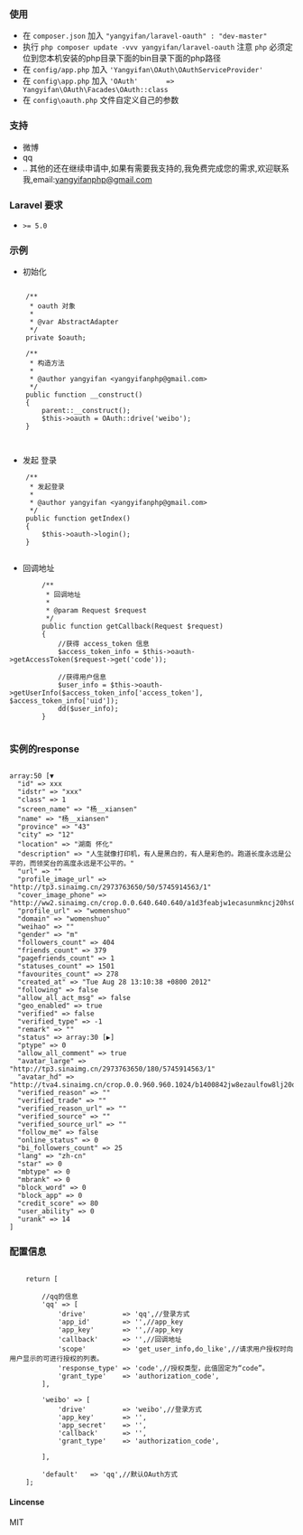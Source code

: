 ### 使用

* 在 ``` composer.json ``` 加入 ``` "yangyifan/laravel-oauth" : "dev-master" ```
* 执行 ``` php composer update -vvv yangyifan/laravel-oauth ``` 注意 ```php``` 必须定位到您本机安装的php目录下面的bin目录下面的php路径
* 在 ``` config/app.php ``` 加入 ``` 'Yangyifan\OAuth\OAuthServiceProvider' ```
* 在 ``` config\app.php ``` 加入 ``` 'OAuth'       => Yangyifan\OAuth\Facades\OAuth::class ```
* 在 ``` config\oauth.php ``` 文件自定义自己的参数


### 支持

* 微博
* qq
* .. 其他的还在继续申请中,如果有需要我支持的,我免费完成您的需求,欢迎联系我,email:yangyifanphp@gmail.com

### Laravel 要求
* ``` >= 5.0 ``` 

### 示例

* 初始化

```

    /**
     * oauth 对象
     *
     * @var AbstractAdapter
     */
    private $oauth;
    
    /**
     * 构造方法
     *
     * @author yangyifan <yangyifanphp@gmail.com>
     */
    public function __construct()
    {
        parent::__construct();
        $this->oauth = OAuth::drive('weibo');
    }

    
```

* 发起 登录

```
    /**
     * 发起登录
     *
     * @author yangyifan <yangyifanphp@gmail.com>
     */
    public function getIndex()
    {
        $this->oauth->login();
    }


```

* 回调地址

```
        /**
         * 回调地址
         *
         * @param Request $request
         */
        public function getCallback(Request $request)
        {
            //获得 access_token 信息
            $access_token_info = $this->oauth->getAccessToken($request->get('code'));
    
            //获得用户信息
            $user_info = $this->oauth->getUserInfo($access_token_info['access_token'], $access_token_info['uid']);
            dd($user_info);
        }


```


### 实例的response

```

array:50 [▼
  "id" => xxx
  "idstr" => "xxx"
  "class" => 1
  "screen_name" => "杨__xiansen"
  "name" => "杨__xiansen"
  "province" => "43"
  "city" => "12"
  "location" => "湖南 怀化"
  "description" => "人生就像打印机，有人是黑白的，有人是彩色的。跑道长度永远是公平的，而领奖台的高度永远是不公平的。"
  "url" => ""
  "profile_image_url" => "http://tp3.sinaimg.cn/2973763650/50/5745914563/1"
  "cover_image_phone" => "http://ww2.sinaimg.cn/crop.0.0.640.640.640/a1d3feabjw1ecasunmkncj20hs0hsq4j.jpg"
  "profile_url" => "womenshuo"
  "domain" => "womenshuo"
  "weihao" => ""
  "gender" => "m"
  "followers_count" => 404
  "friends_count" => 379
  "pagefriends_count" => 1
  "statuses_count" => 1501
  "favourites_count" => 278
  "created_at" => "Tue Aug 28 13:10:38 +0800 2012"
  "following" => false
  "allow_all_act_msg" => false
  "geo_enabled" => true
  "verified" => false
  "verified_type" => -1
  "remark" => ""
  "status" => array:30 [▶]
  "ptype" => 0
  "allow_all_comment" => true
  "avatar_large" => "http://tp3.sinaimg.cn/2973763650/180/5745914563/1"
  "avatar_hd" => "http://tva4.sinaimg.cn/crop.0.0.960.960.1024/b1400842jw8ezaulfow8lj20qo0zk77a.jpg"
  "verified_reason" => ""
  "verified_trade" => ""
  "verified_reason_url" => ""
  "verified_source" => ""
  "verified_source_url" => ""
  "follow_me" => false
  "online_status" => 0
  "bi_followers_count" => 25
  "lang" => "zh-cn"
  "star" => 0
  "mbtype" => 0
  "mbrank" => 0
  "block_word" => 0
  "block_app" => 0
  "credit_score" => 80
  "user_ability" => 0
  "urank" => 14
]

```

### 配置信息

```

    return [
    
        //qq的信息
        'qq' => [
            'drive'         => 'qq',//登录方式
            'app_id'        => '',//app_key
            'app_key'       => '',//app_key
            'callback'      => '',//回调地址
            'scope'         => 'get_user_info,do_like',//请求用户授权时向用户显示的可进行授权的列表。
            'response_type' => 'code',//授权类型，此值固定为“code”。
            'grant_type'    => 'authorization_code',
        ],
    
        'weibo' => [
            'drive'         => 'weibo',//登录方式
            'app_key'       => '',
            'app_secret'    => '',
            'callback'      => '',
            'grant_type'    => 'authorization_code',
    
        ],
    
        'default'   => 'qq',//默认OAuth方式
    ];

```



#### Lincense 

MIT
